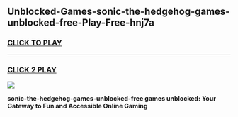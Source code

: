 
## Unblocked-Games-sonic-the-hedgehog-games-unblocked-free-Play-Free-hnj7a
<h3>
<a href="https://premium76.site?title=sonic-the-hedgehog-games-unblocked-free&ref=21A">CLICK TO PLAY</a></h3>
<hr>

<h3>
<a href="https://premium76.site?title=sonic-the-hedgehog-games-unblocked-free&ref=21A">CLICK 2 PLAY</a>
  
</h3>

<a href="https://premium76.site?title=sonic-the-hedgehog-games-unblocked-free&ref=21A"><img src="https://clearcache.store/games.png"></a>


**sonic-the-hedgehog-games-unblocked-free games unblocked: Your Gateway to Fun and Accessible Online Gaming**
